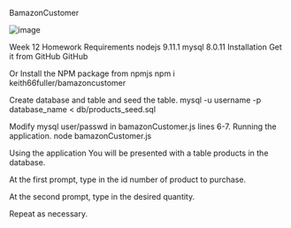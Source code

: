 BamazonCustomer

![image](https://user-images.githubusercontent.com/54162286/69511760-12a1c200-0f07-11ea-9a32-aa29542cfc07.png)


Week 12 Homework
Requirements
nodejs 9.11.1
mysql 8.0.11
Installation
Get it from GitHub
GitHub

Or Install the NPM package from npmjs
npm i keith66fuller/bamazoncustomer

Create database and table and seed the table.
mysql -u username -p database_name < db/products_seed.sql

Modify mysql user/passwd in bamazonCustomer.js lines 6-7.
Running the application.
node bamazonCustomer.js

Using the application
You will be presented with a table products in the database.

At the first prompt, type in the id number of product to purchase.

At the second prompt, type in the desired quantity.

Repeat as necessary.
